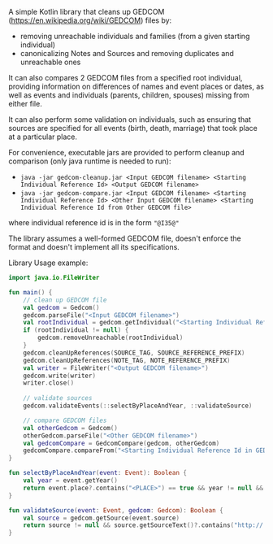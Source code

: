 A simple Kotlin library that cleans up GEDCOM (https://en.wikipedia.org/wiki/GEDCOM) files by:
* removing unreachable individuals and families (from a given starting individual)
* canonicalizing Notes and Sources and removing duplicates and unreachable ones

It can also compares 2 GEDCOM files from a specified root individual, providing information on differences of names and event places or dates, as well as events and individuals (parents, children, spouses) missing from either file.

It can also perform some validation on individuals, such as ensuring that sources are specified for all events (birth, death, marriage) that took place at a particular place.

For convenience, executable jars are provided to perform cleanup and comparison (only java runtime is needed to run):
* ```java -jar gedcom-cleanup.jar <Input GEDCOM filename> <Starting Individual Reference Id> <Output GEDCOM filename>```
* ```java -jar gedcom-compare.jar <Input GEDCOM filename> <Starting Individual Reference Id> <Other Input GEDCOM filename> <Starting Individual Reference Id from Other GEDCOM file>```

where individual reference id is in the form ```"@I35@"```

The library assumes a well-formed GEDCOM file, doesn't enforce the format and doesn't implement all its specifications.

Library Usage example:
```kotlin
import java.io.FileWriter

fun main() {
    // clean up GEDCOM file
    val gedcom = Gedcom()
    gedcom.parseFile("<Input GEDCOM filename>")
    val rootIndividual = gedcom.getIndividual("<Starting Individual Reference Id>")
    if (rootIndividual != null) {
        gedcom.removeUnreachable(rootIndividual)
    }
    gedcom.cleanUpReferences(SOURCE_TAG, SOURCE_REFERENCE_PREFIX)
    gedcom.cleanUpReferences(NOTE_TAG, NOTE_REFERENCE_PREFIX)
    val writer = FileWriter("<Output GEDCOM filename>")
    gedcom.write(writer)
    writer.close()
 
    // validate sources
    gedcom.validateEvents(::selectByPlaceAndYear, ::validateSource)

    // compare GEDCOM files
    val otherGedcom = Gedcom()
    otherGedcom.parseFile("<Other GEDCOM filename>")
    val gedcomCompare = GedcomCompare(gedcom, otherGedcom)
    gedcomCompare.compareFrom("<Starting Individual Reference Id in GEDCOM file>", "<Starting Individual Reference Id in other GEDCOM file>")
}

fun selectByPlaceAndYear(event: Event): Boolean {
    val year = event.getYear()
    return event.place?.contains("<PLACE>") == true && year != null && year >= <FROM YEAR> && year <= <TO YEAR>
}

fun validateSource(event: Event, gedcom: Gedcom): Boolean {
    val source = gedcom.getSource(event.source)
    return source != null && source.getSourceText()?.contains("http://...") == true
}

```
